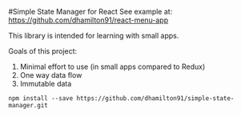#Simple State Manager for React
See example at: https://github.com/dhamilton91/react-menu-app

This library is intended for learning with small apps.

Goals of this project:
1. Minimal effort to use (in small apps compared to Redux)
2. One way data flow
3. Immutable data

`npm install --save https://github.com/dhamilton91/simple-state-manager.git`
